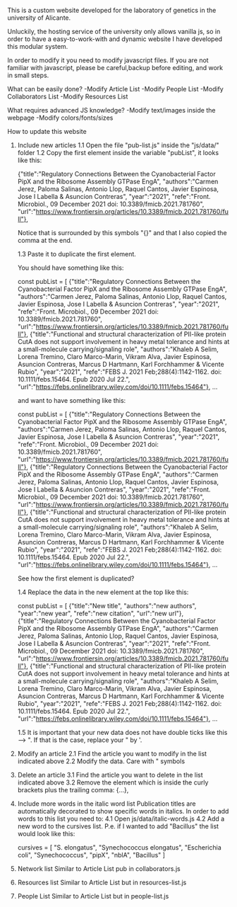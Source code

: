 This is a custom website developed for the laboratory of genetics in the university of Alicante.

Unluckily, the hosting service of the university only allows vanilla js, so in order to have a easy-to-work-with and dynamic website I have developed this modular system.

In order to modify it you need to modify javascript files. If you are not familiar with javascript, please be careful,backup before editing, and work in small steps.

What can be easily done?
-Modify Article List
-Modify People List
-Modify Collaborators List
-Modify Resources List

What requires advanced JS knowledge?
-Modify text/images inside the webpage
-Modify colors/fonts/sizes

How to update this website

1. Include new articles
    1.1 Open the file "pub-list.js" inside the "js/data/" folder
    1.2 Copy the first element inside the variable "pubList", it looks like this:

    {"title":"Regulatory Connections Between the Cyanobacterial Factor PipX and the Ribosome Assembly GTPase EngA", "authors":"Carmen Jerez, Paloma Salinas, Antonio Llop, Raquel Cantos, Javier Espinosa, Jose I Labella & Asuncion Contreras", "year":"2021", "refe":"Front. Microbiol., 09 December 2021 doi: 10.3389/fmicb.2021.781760", "url":"https://www.frontiersin.org/articles/10.3389/fmicb.2021.781760/full"},

    Notice that is surrounded by this symbols "{}" and that I also copied the comma at the end.

    1.3 Paste it to duplicate the first element.

    You should have something like this:

    const pubList = [
    {"title":"Regulatory Connections Between the Cyanobacterial Factor PipX and the Ribosome Assembly GTPase EngA", "authors":"Carmen Jerez, Paloma Salinas, Antonio Llop, Raquel Cantos, Javier Espinosa, Jose I Labella & Asuncion Contreras", "year":"2021", "refe":"Front. Microbiol., 09 December 2021 doi: 10.3389/fmicb.2021.781760", "url":"https://www.frontiersin.org/articles/10.3389/fmicb.2021.781760/full"},
    {"title":"Functional and structural characterization of PII-like protein CutA does not support involvement in heavy metal tolerance and hints at a small-molecule carrying/signaling role", "authors":"Khaleb A Selim, Lorena Tremino, Claro Marco-Marin, Vikram Alva, Javier Espinosa, Asuncion Contreras, Marcus D Hartmann, Karl Forchhammer & Vicente Rubio", "year":"2021", "refe":"FEBS J. 2021 Feb;288(4):1142-1162. doi: 10.1111/febs.15464. Epub 2020 Jul 22.", "url":"https://febs.onlinelibrary.wiley.com/doi/10.1111/febs.15464"},
    ...

    and want to have something like this:

    const pubList = [
    {"title":"Regulatory Connections Between the Cyanobacterial Factor PipX and the Ribosome Assembly GTPase EngA", "authors":"Carmen Jerez, Paloma Salinas, Antonio Llop, Raquel Cantos, Javier Espinosa, Jose I Labella & Asuncion Contreras", "year":"2021", "refe":"Front. Microbiol., 09 December 2021 doi: 10.3389/fmicb.2021.781760", "url":"https://www.frontiersin.org/articles/10.3389/fmicb.2021.781760/full"},
    {"title":"Regulatory Connections Between the Cyanobacterial Factor PipX and the Ribosome Assembly GTPase EngA", "authors":"Carmen Jerez, Paloma Salinas, Antonio Llop, Raquel Cantos, Javier Espinosa, Jose I Labella & Asuncion Contreras", "year":"2021", "refe":"Front. Microbiol., 09 December 2021 doi: 10.3389/fmicb.2021.781760", "url":"https://www.frontiersin.org/articles/10.3389/fmicb.2021.781760/full"},
    {"title":"Functional and structural characterization of PII-like protein CutA does not support involvement in heavy metal tolerance and hints at a small-molecule carrying/signaling role", "authors":"Khaleb A Selim, Lorena Tremino, Claro Marco-Marin, Vikram Alva, Javier Espinosa, Asuncion Contreras, Marcus D Hartmann, Karl Forchhammer & Vicente Rubio", "year":"2021", "refe":"FEBS J. 2021 Feb;288(4):1142-1162. doi: 10.1111/febs.15464. Epub 2020 Jul 22.", "url":"https://febs.onlinelibrary.wiley.com/doi/10.1111/febs.15464"},
    ...

    See how the first element is duplicated?

    1.4 Replace the data in the new element at the top like this:

    const pubList = [
    {"title":"New title", "authors":"new authors", "year":"new year", "refe":"new citation", "url":"new url"},
    {"title":"Regulatory Connections Between the Cyanobacterial Factor PipX and the Ribosome Assembly GTPase EngA", "authors":"Carmen Jerez, Paloma Salinas, Antonio Llop, Raquel Cantos, Javier Espinosa, Jose I Labella & Asuncion Contreras", "year":"2021", "refe":"Front. Microbiol., 09 December 2021 doi: 10.3389/fmicb.2021.781760", "url":"https://www.frontiersin.org/articles/10.3389/fmicb.2021.781760/full"},
    {"title":"Functional and structural characterization of PII-like protein CutA does not support involvement in heavy metal tolerance and hints at a small-molecule carrying/signaling role", "authors":"Khaleb A Selim, Lorena Tremino, Claro Marco-Marin, Vikram Alva, Javier Espinosa, Asuncion Contreras, Marcus D Hartmann, Karl Forchhammer & Vicente Rubio", "year":"2021", "refe":"FEBS J. 2021 Feb;288(4):1142-1162. doi: 10.1111/febs.15464. Epub 2020 Jul 22.", "url":"https://febs.onlinelibrary.wiley.com/doi/10.1111/febs.15464"},
    ...

    1.5 It is important that your new data does not have double ticks like this --> ". If that is the case, replace your " by '.

2. Modify an article
    2.1 Find the article you want to modify in the list indicated above
    2.2 Modify the data. Care with " symbols

3. Delete an article
    3.1 Find the article you want to delete in the list indicated above
    3.2 Remove the element which is inside the curly brackets plus the trailing comma: {...},

4. Include more words in the italic word list
    Publication titles are automatically decorated to show specific words in italics. In order to add words to this list you need to:
    4.1 Open js/data/italic-words.js
    4.2 Add a new word to the cursives list. P.e. if I wanted to add "Bacillus" the list would look like this:

    cursives = [
        "S. elongatus",
        "Synechococcus elongatus",
        "Escherichia coli",
        "Synechococcus",
        "pipX",
        "nblA",
        "Bacillus"
    ]


5. Network list
    Similar to Article List pub in collaborators.js

6. Resources list
    Similar to Article List but in resources-list.js

7. People List
    Similar to Article List but in people-list.js

